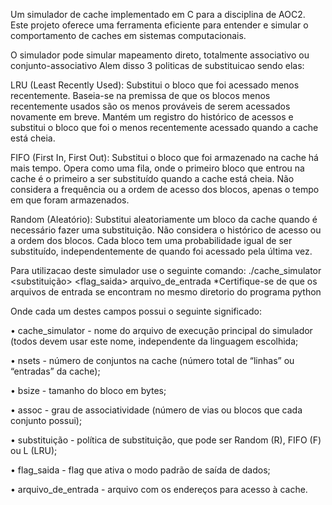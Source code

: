
Um simulador de cache implementado em C para a disciplina de AOC2. Este projeto oferece uma ferramenta eficiente para entender e simular o comportamento de caches em sistemas computacionais.

O simulador pode simular mapeamento direto, totalmente associativo ou conjunto-associativo Alem disso 3 politicas de substituicao sendo elas:

LRU (Least Recently Used): Substitui o bloco que foi acessado menos recentemente. Baseia-se na premissa de que os blocos menos recentemente usados são os menos prováveis de serem acessados novamente em breve. Mantém um registro do histórico de acessos e substitui o bloco que foi o menos recentemente acessado quando a cache está cheia.

FIFO (First In, First Out): Substitui o bloco que foi armazenado na cache há mais tempo. Opera como uma fila, onde o primeiro bloco que entrou na cache é o primeiro a ser substituído quando a cache está cheia. Não considera a frequência ou a ordem de acesso dos blocos, apenas o tempo em que foram armazenados.

Random (Aleatório): Substitui aleatoriamente um bloco da cache quando é necessário fazer uma substituição. Não considera o histórico de acesso ou a ordem dos blocos. Cada bloco tem uma probabilidade igual de ser substituído, independentemente de quando foi acessado pela última vez.

Para utilizacao deste simulador use o seguinte comando: ./cache_simulator <substituição> <flag_saida> arquivo_de_entrada *Certifique-se de que os arquivos de entrada se encontram no mesmo diretorio do programa python

Onde cada um destes campos possui o seguinte significado:

• cache_simulator - nome do arquivo de execução principal do simulador (todos devem usar este nome, independente da linguagem escolhida;

• nsets - número de conjuntos na cache (número total de “linhas” ou “entradas” da cache);

• bsize - tamanho do bloco em bytes;

• assoc - grau de associatividade (número de vias ou blocos que cada conjunto possui);

• substituição - política de substituição, que pode ser Random (R), FIFO (F) ou L (LRU);

• flag_saida - flag que ativa o modo padrão de saída de dados;

• arquivo_de_entrada - arquivo com os endereços para acesso à cache.
